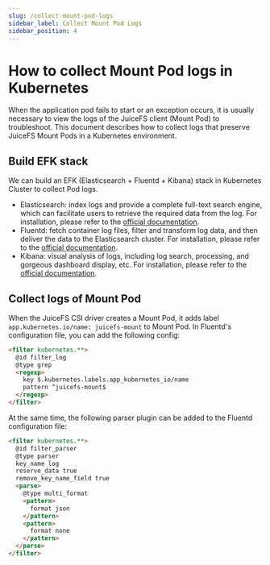 ```yaml
---
slug: /collect-mount-pod-logs
sidebar_label: Collect Mount Pod Logs
sidebar_position: 4
---
```


# How to collect Mount Pod logs in Kubernetes

When the application pod fails to start or an exception occurs, it is usually necessary to view the logs of the JuiceFS client (Mount Pod) to troubleshoot.
This document describes how to collect logs that preserve JuiceFS Mount Pods in a Kubernetes environment.

## Build EFK stack

We can build an EFK (Elasticsearch + Fluentd + Kibana) stack in Kubernetes Cluster to collect Pod logs.

- Elasticsearch: index logs and provide a complete full-text search engine, which can facilitate users to retrieve the required data from the log. For installation, please refer to the [official documentation](https://www.elastic.co/guide/en/elasticsearch/reference/current/install-elasticsearch.html).
- Fluentd: fetch container log files, filter and transform log data, and then deliver the data to the Elasticsearch cluster. For installation, please refer to the [official documentation](https://docs.fluentd.org/installation).
- Kibana: visual analysis of logs, including log search, processing, and gorgeous dashboard display, etc. For installation, please refer to the [official documentation](https://www.elastic.co/guide/en/kibana/current/install.html).

## Collect logs of Mount Pod

When the JuiceFS CSI driver creates a Mount Pod, it adds label `app.kubernetes.io/name: juicefs-mount` to Mount Pod. In Fluentd's configuration file, you can add the following config:

```html
<filter kubernetes.**>
  @id filter_log
  @type grep
  <regexp>
    key $.kubernetes.labels.app_kubernetes_io/name
    pattern ^juicefs-mount$
  </regexp>
</filter>
```

At the same time, the following parser plugin can be added to the Fluentd configuration file:

```html
<filter kubernetes.**>
  @id filter_parser
  @type parser
  key_name log
  reserve_data true
  remove_key_name_field true
  <parse>
    @type multi_format
    <pattern>
      format json
    </pattern>
    <pattern>
      format none
    </pattern>
  </parse>
</filter>
```
